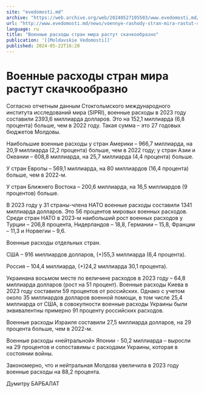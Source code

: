 ```yaml
---
site: "evedomosti.md"
archive: "https://web.archive.org/web/20240527105503/www.evedomosti.md/news/voennye-rashody-stran-mira-rastut-skachkoobrazno"
url: "http://www.evedomosti.md/news/voennye-rashody-stran-mira-rastut-skachkoobrazno"
language: ru
title: "Военные расходы стран мира растут скачкообразно"
publication: '[[Moldavskie Vedomosti]]'
published: 2024-05-22T16:20
---
```


# Военные расходы стран мира растут скачкообразно

Согласно отчетным данным Стокгольмского международного института исследований мира (SIPRI), военные расходы в 2023 году составили 2393,6 миллиарда долларов. Это на 152,1 миллиарда (6,8 процента) больше, чем в 2022 году. Такая сумма – это 27 годовых бюджетов Молдовы.

Наибольшие военные расходы у стран Америки – 966,7 миллиарда, на 20,9 миллиарда (2,2 процента) больше, чем в 2022 году; у стран Азии и Океании – 608,8 миллиарда, на 25,7 миллиарда (4,4 процента) больше.

У стран Европы – 569,1 миллиарда, на 80 миллиардов (16,4 процента) больше, чем в 2022-м.

У стран Ближнего Востока – 200,6 миллиарда, на 16,5 миллиардов (9 процентов) больше.

В 2023 году у 31 страны-члена НАТО военные расходы составили 1341 миллиарда долларов. Это 56 процентов мировых военных расходов. Среди стран НАТО в 2023-м наибольший рост военных расходов у Турции – 206,8 процента, Нидерландов – 18,8, Германии – 15,8, Франции – 11,3 и Норвегии – 9,6.

Военные расходы отдельных стран.

США – 916 миллиардов долларов, (+)55,3 миллиарда (6,4 процента).

Россия – 104,4 миллиарда, (+)24,2 миллиарда 30,1 процента).

Украинана восьмом месте по величине расходов в 2023 году – 64,8 миллиарда долларов (рост на 51 процент). Военные расходы Киева в 2023 году составили 59 процентов от российских. Однако с учетом около 35 миллиардов долларов военной помощи, в том числе 25,4 миллиарда от США, в совокупности военные расходы Украины были эквивалентны примерно 91 проценту российских расходов.

Военные расходы Израиля составили 27,5 миллиарда долларов, на 29 процента больше, чем в 2022-м.

Военные расходы «нейтральной» Японии - 50,2 миллиарда – выросли на 29 процентов и сопоставимы с расходами Украины, которая в состоянии войны.

Закономерно, что и нейтральная Молдова увеличила в 2023 году военные расходы на 88,2 процента.

Думитру БАРБАЛАТ
